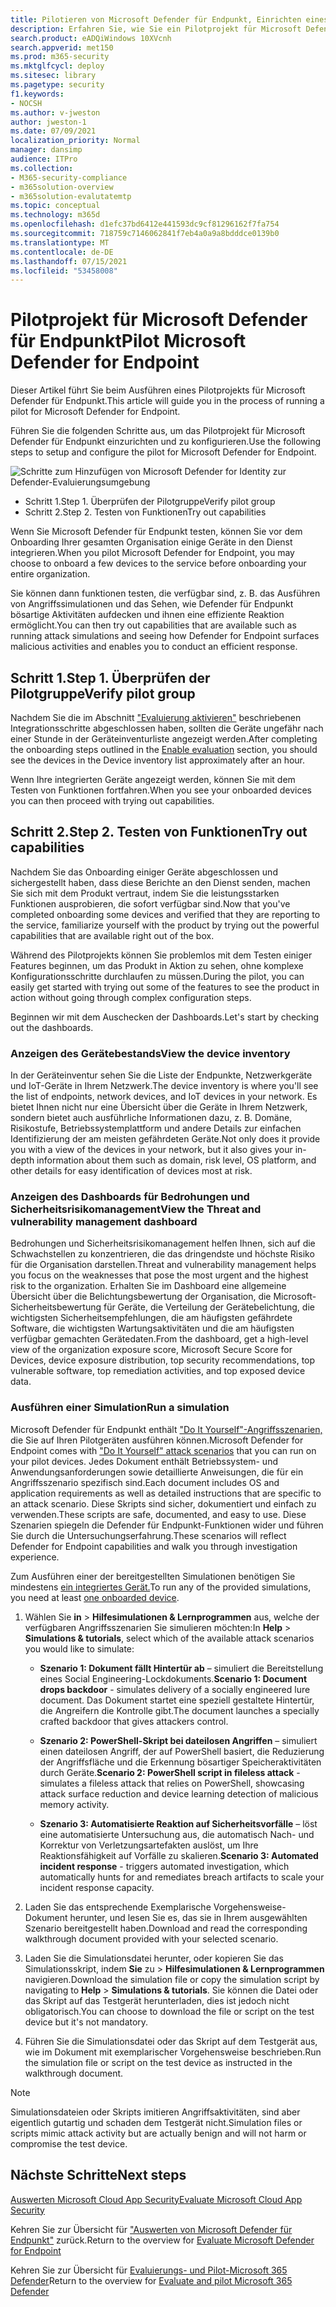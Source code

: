 ```yaml
---
title: Pilotieren von Microsoft Defender für Endpunkt, Einrichten eines Pilotprojekts, Testen von Funktionen in der Evaluierung
description: Erfahren Sie, wie Sie ein Pilotprojekt für Microsoft Defender für Endpunkt (MDE) ausführen, einschließlich der Überprüfung der Pilotgruppe und des Testens von Funktionen.
search.product: eADQiWindows 10XVcnh
search.appverid: met150
ms.prod: m365-security
ms.mktglfcycl: deploy
ms.sitesec: library
ms.pagetype: security
f1.keywords:
- NOCSH
ms.author: v-jweston
author: jweston-1
ms.date: 07/09/2021
localization_priority: Normal
manager: dansimp
audience: ITPro
ms.collection:
- M365-security-compliance
- m365solution-overview
- m365solution-evalutatemtp
ms.topic: conceptual
ms.technology: m365d
ms.openlocfilehash: d1efc37bd6412e441593dc9cf81296162f7fa754
ms.sourcegitcommit: 718759c7146062841f7eb4a0a9a8bdddce0139b0
ms.translationtype: MT
ms.contentlocale: de-DE
ms.lasthandoff: 07/15/2021
ms.locfileid: "53458008"
---
```

# <a name="pilot-microsoft-defender-for-endpoint"></a><span data-ttu-id="42b25-103">Pilotprojekt für Microsoft Defender für Endpunkt</span><span class="sxs-lookup"><span data-stu-id="42b25-103">Pilot Microsoft Defender for Endpoint</span></span>

<span data-ttu-id="42b25-104">Dieser Artikel führt Sie beim Ausführen eines Pilotprojekts für Microsoft Defender für Endpunkt.</span><span class="sxs-lookup"><span data-stu-id="42b25-104">This article will guide you in the process of running a pilot for Microsoft Defender for Endpoint.</span></span> 

<span data-ttu-id="42b25-105">Führen Sie die folgenden Schritte aus, um das Pilotprojekt für Microsoft Defender für Endpunkt einzurichten und zu konfigurieren.</span><span class="sxs-lookup"><span data-stu-id="42b25-105">Use the following steps to setup and configure the pilot for Microsoft Defender for Endpoint.</span></span> 

![Schritte zum Hinzufügen von Microsoft Defender for Identity zur Defender-Evaluierungsumgebung](../../media/defender/m365-defender-endpoint-pilot-steps.png)

- <span data-ttu-id="42b25-107">Schritt 1.</span><span class="sxs-lookup"><span data-stu-id="42b25-107">Step 1.</span></span> <span data-ttu-id="42b25-108">Überprüfen der Pilotgruppe</span><span class="sxs-lookup"><span data-stu-id="42b25-108">Verify pilot group</span></span>
- <span data-ttu-id="42b25-109">Schritt 2.</span><span class="sxs-lookup"><span data-stu-id="42b25-109">Step 2.</span></span> <span data-ttu-id="42b25-110">Testen von Funktionen</span><span class="sxs-lookup"><span data-stu-id="42b25-110">Try out capabilities</span></span>

<span data-ttu-id="42b25-111">Wenn Sie Microsoft Defender für Endpunkt testen, können Sie vor dem Onboarding Ihrer gesamten Organisation einige Geräte in den Dienst integrieren.</span><span class="sxs-lookup"><span data-stu-id="42b25-111">When you pilot Microsoft Defender for Endpoint, you may choose to onboard a few devices to the service before onboarding your entire organization.</span></span>  

<span data-ttu-id="42b25-112">Sie können dann funktionen testen, die verfügbar sind, z. B. das Ausführen von Angriffssimulationen und das Sehen, wie Defender für Endpunkt bösartige Aktivitäten aufdecken und ihnen eine effiziente Reaktion ermöglicht.</span><span class="sxs-lookup"><span data-stu-id="42b25-112">You can then try out capabilities that are available such as running attack simulations and seeing how Defender for Endpoint surfaces malicious activities and enables you to conduct an efficient response.</span></span> 

## <a name="step-1-verify-pilot-group"></a><span data-ttu-id="42b25-113">Schritt 1.</span><span class="sxs-lookup"><span data-stu-id="42b25-113">Step 1.</span></span> <span data-ttu-id="42b25-114">Überprüfen der Pilotgruppe</span><span class="sxs-lookup"><span data-stu-id="42b25-114">Verify pilot group</span></span>
<span data-ttu-id="42b25-115">Nachdem Sie die im Abschnitt ["Evaluierung aktivieren"](eval-defender-endpoint-enable-eval.md) beschriebenen Integrationsschritte abgeschlossen haben, sollten die Geräte ungefähr nach einer Stunde in der Geräteinventurliste angezeigt werden.</span><span class="sxs-lookup"><span data-stu-id="42b25-115">After completing the onboarding steps outlined in the [Enable evaluation](eval-defender-endpoint-enable-eval.md) section, you should see the devices in the Device inventory list approximately after an hour.</span></span> 

<span data-ttu-id="42b25-116">Wenn Ihre integrierten Geräte angezeigt werden, können Sie mit dem Testen von Funktionen fortfahren.</span><span class="sxs-lookup"><span data-stu-id="42b25-116">When you see your onboarded devices you can then proceed with trying out capabilities.</span></span> 

## <a name="step-2-try-out-capabilities"></a><span data-ttu-id="42b25-117">Schritt 2.</span><span class="sxs-lookup"><span data-stu-id="42b25-117">Step 2.</span></span> <span data-ttu-id="42b25-118">Testen von Funktionen</span><span class="sxs-lookup"><span data-stu-id="42b25-118">Try out capabilities</span></span>
<span data-ttu-id="42b25-119">Nachdem Sie das Onboarding einiger Geräte abgeschlossen und sichergestellt haben, dass diese Berichte an den Dienst senden, machen Sie sich mit dem Produkt vertraut, indem Sie die leistungsstarken Funktionen ausprobieren, die sofort verfügbar sind.</span><span class="sxs-lookup"><span data-stu-id="42b25-119">Now that you've completed onboarding some devices and verified that they are reporting to the service, familiarize yourself with the product by trying out the powerful capabilities that are available right out of the box.</span></span>

<span data-ttu-id="42b25-120">Während des Pilotprojekts können Sie problemlos mit dem Testen einiger Features beginnen, um das Produkt in Aktion zu sehen, ohne komplexe Konfigurationsschritte durchlaufen zu müssen.</span><span class="sxs-lookup"><span data-stu-id="42b25-120">During the pilot, you can easily get started with trying out some of the features to see the product in action without going through complex configuration steps.</span></span>

<span data-ttu-id="42b25-121">Beginnen wir mit dem Auschecken der Dashboards.</span><span class="sxs-lookup"><span data-stu-id="42b25-121">Let's start by checking out the dashboards.</span></span>

### <a name="view-the-device-inventory"></a><span data-ttu-id="42b25-122">Anzeigen des Gerätebestands</span><span class="sxs-lookup"><span data-stu-id="42b25-122">View the device inventory</span></span>
<span data-ttu-id="42b25-123">In der Geräteinventur sehen Sie die Liste der Endpunkte, Netzwerkgeräte und IoT-Geräte in Ihrem Netzwerk.</span><span class="sxs-lookup"><span data-stu-id="42b25-123">The device inventory is where you'll see the list of endpoints, network devices, and IoT devices in your network.</span></span> <span data-ttu-id="42b25-124">Es bietet Ihnen nicht nur eine Übersicht über die Geräte in Ihrem Netzwerk, sondern bietet auch ausführliche Informationen dazu, z. B. Domäne, Risikostufe, Betriebssystemplattform und andere Details zur einfachen Identifizierung der am meisten gefährdeten Geräte.</span><span class="sxs-lookup"><span data-stu-id="42b25-124">Not only does it provide you with a view of the devices in your network, but it also gives your in-depth information about them such as  domain, risk level, OS platform, and other details for easy identification of devices most at risk.</span></span>

### <a name="view-the-threat-and-vulnerability-management-dashboard"></a><span data-ttu-id="42b25-125">Anzeigen des Dashboards für Bedrohungen und Sicherheitsrisikomanagement</span><span class="sxs-lookup"><span data-stu-id="42b25-125">View the Threat and vulnerability management dashboard</span></span> 
<span data-ttu-id="42b25-126">Bedrohungen und Sicherheitsrisikomanagement helfen Ihnen, sich auf die Schwachstellen zu konzentrieren, die das dringendste und höchste Risiko für die Organisation darstellen.</span><span class="sxs-lookup"><span data-stu-id="42b25-126">Threat and vulnerability management helps you focus on the weaknesses that pose the most urgent and the highest risk to the organization.</span></span> <span data-ttu-id="42b25-127">Erhalten Sie im Dashboard eine allgemeine Übersicht über die Belichtungsbewertung der Organisation, die Microsoft-Sicherheitsbewertung für Geräte, die Verteilung der Gerätebelichtung, die wichtigsten Sicherheitsempfehlungen, die am häufigsten gefährdete Software, die wichtigsten Wartungsaktivitäten und die am häufigsten verfügbar gemachten Gerätedaten.</span><span class="sxs-lookup"><span data-stu-id="42b25-127">From the dashboard, get a high-level view of the organization exposure score, Microsoft Secure Score for Devices, device exposure distribution, top security recommendations, top vulnerable software, top remediation activities, and top exposed device data.</span></span> 

### <a name="run-a-simulation"></a><span data-ttu-id="42b25-128">Ausführen einer Simulation</span><span class="sxs-lookup"><span data-stu-id="42b25-128">Run a simulation</span></span>
<span data-ttu-id="42b25-129">Microsoft Defender für Endpunkt enthält ["Do It Yourself"-Angriffsszenarien,](https://securitycenter.windows.com/tutorials) die Sie auf Ihren Pilotgeräten ausführen können.</span><span class="sxs-lookup"><span data-stu-id="42b25-129">Microsoft Defender for Endpoint comes with ["Do It Yourself" attack scenarios](https://securitycenter.windows.com/tutorials) that you can run on your pilot devices.</span></span>  <span data-ttu-id="42b25-130">Jedes Dokument enthält Betriebssystem- und Anwendungsanforderungen sowie detaillierte Anweisungen, die für ein Angriffsszenario spezifisch sind.</span><span class="sxs-lookup"><span data-stu-id="42b25-130">Each document includes OS and application requirements as well as detailed instructions that are specific to an attack scenario.</span></span> <span data-ttu-id="42b25-131">Diese Skripts sind sicher, dokumentiert und einfach zu verwenden.</span><span class="sxs-lookup"><span data-stu-id="42b25-131">These scripts are safe, documented, and easy to use.</span></span> <span data-ttu-id="42b25-132">Diese Szenarien spiegeln die Defender für Endpunkt-Funktionen wider und führen Sie durch die Untersuchungserfahrung.</span><span class="sxs-lookup"><span data-stu-id="42b25-132">These scenarios will reflect Defender for Endpoint capabilities and walk you through investigation experience.</span></span>

<span data-ttu-id="42b25-133">Zum Ausführen einer der bereitgestellten Simulationen benötigen Sie mindestens [ein integriertes Gerät.](../defender-endpoint/onboard-configure.md)</span><span class="sxs-lookup"><span data-stu-id="42b25-133">To run any of the provided simulations, you need at least [one onboarded device](../defender-endpoint/onboard-configure.md).</span></span>

1. <span data-ttu-id="42b25-134">Wählen Sie **in**  >  **Hilfesimulationen & Lernprogrammen** aus, welche der verfügbaren Angriffsszenarien Sie simulieren möchten:</span><span class="sxs-lookup"><span data-stu-id="42b25-134">In **Help** > **Simulations & tutorials**, select which of the available attack scenarios you would like to simulate:</span></span>

   - <span data-ttu-id="42b25-135">**Szenario 1: Dokument fällt Hintertür ab** – simuliert die Bereitstellung eines Social Engineering-Lockdokuments.</span><span class="sxs-lookup"><span data-stu-id="42b25-135">**Scenario 1: Document drops backdoor** - simulates delivery of a socially engineered lure document.</span></span> <span data-ttu-id="42b25-136">Das Dokument startet eine speziell gestaltete Hintertür, die Angreifern die Kontrolle gibt.</span><span class="sxs-lookup"><span data-stu-id="42b25-136">The document launches a specially crafted backdoor that gives attackers control.</span></span>

   - <span data-ttu-id="42b25-137">**Szenario 2: PowerShell-Skript bei dateilosen Angriffen** – simuliert einen dateilosen Angriff, der auf PowerShell basiert, die Reduzierung der Angriffsfläche und die Erkennung bösartiger Speicheraktivitäten durch Geräte.</span><span class="sxs-lookup"><span data-stu-id="42b25-137">**Scenario 2: PowerShell script in fileless attack** - simulates a fileless attack that relies on PowerShell, showcasing attack surface reduction and device learning detection of malicious memory activity.</span></span>

   - <span data-ttu-id="42b25-138">**Szenario 3: Automatisierte Reaktion auf Sicherheitsvorfälle** – löst eine automatisierte Untersuchung aus, die automatisch Nach- und Korrektur von Verletzungsartefakten auslöst, um Ihre Reaktionsfähigkeit auf Vorfälle zu skalieren.</span><span class="sxs-lookup"><span data-stu-id="42b25-138">**Scenario 3: Automated incident response** - triggers automated investigation, which automatically hunts for and remediates breach artifacts to scale your incident response capacity.</span></span>

2. <span data-ttu-id="42b25-139">Laden Sie das entsprechende Exemplarische Vorgehensweise-Dokument herunter, und lesen Sie es, das sie in Ihrem ausgewählten Szenario bereitgestellt haben.</span><span class="sxs-lookup"><span data-stu-id="42b25-139">Download and read the corresponding walkthrough document provided with your selected scenario.</span></span>

3. <span data-ttu-id="42b25-140">Laden Sie die Simulationsdatei herunter, oder kopieren Sie das Simulationsskript, indem **Sie** zu  >  **Hilfesimulationen & Lernprogrammen** navigieren.</span><span class="sxs-lookup"><span data-stu-id="42b25-140">Download the simulation file or copy the simulation script by navigating to **Help** > **Simulations & tutorials**.</span></span> <span data-ttu-id="42b25-141">Sie können die Datei oder das Skript auf das Testgerät herunterladen, dies ist jedoch nicht obligatorisch.</span><span class="sxs-lookup"><span data-stu-id="42b25-141">You can choose to download the file or script on the test device but it's not mandatory.</span></span>

4. <span data-ttu-id="42b25-142">Führen Sie die Simulationsdatei oder das Skript auf dem Testgerät aus, wie im Dokument mit exemplarischer Vorgehensweise beschrieben.</span><span class="sxs-lookup"><span data-stu-id="42b25-142">Run the simulation file or script on the test device as instructed in the walkthrough document.</span></span>

> [!NOTE]
> <span data-ttu-id="42b25-143">Simulationsdateien oder Skripts imitieren Angriffsaktivitäten, sind aber eigentlich gutartig und schaden dem Testgerät nicht.</span><span class="sxs-lookup"><span data-stu-id="42b25-143">Simulation files or scripts mimic attack activity but are actually benign and will not harm or compromise the test device.</span></span>

## <a name="next-steps"></a><span data-ttu-id="42b25-144">Nächste Schritte</span><span class="sxs-lookup"><span data-stu-id="42b25-144">Next steps</span></span>
[<span data-ttu-id="42b25-145">Auswerten Microsoft Cloud App Security</span><span class="sxs-lookup"><span data-stu-id="42b25-145">Evaluate Microsoft Cloud App Security</span></span>](eval-defender-mcas-overview.md)

<span data-ttu-id="42b25-146">Kehren Sie zur Übersicht für ["Auswerten von Microsoft Defender für Endpunkt"](eval-defender-endpoint-overview.md) zurück.</span><span class="sxs-lookup"><span data-stu-id="42b25-146">Return to the overview for [Evaluate Microsoft Defender for Endpoint](eval-defender-endpoint-overview.md)</span></span>

<span data-ttu-id="42b25-147">Kehren Sie zur Übersicht für [Evaluierungs- und Pilot-Microsoft 365 Defender](eval-overview.md)</span><span class="sxs-lookup"><span data-stu-id="42b25-147">Return to the overview for [Evaluate and pilot Microsoft 365 Defender](eval-overview.md)</span></span>